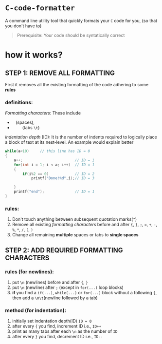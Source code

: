 # `C-code-formatter`

A command line utility tool that quickly formats your `C` code for you, (so that you don't have to)

> Prerequisite: Your code should be syntatically correct


# how it works?

## STEP 1: REMOVE ALL FORMATTING

First it removes all the existing formatting of the code adhering to some **rules**

### definitions:

*Formatting characters*: These include 
-   ` `     (spaces), 
-   `    `  (tabs `\t`)

*indentation depth* (ID): It is the number of indents required to logically place a block of text at its nest-level.
An example would explain better

```c
while(a<10)     // this line has ID = 0
{
    a++;                        // ID = 1
    for(int i = 1; i < a; i++)  // ID = 1
    {
        if(i%2 == 0)            // ID = 2
            printf("Done!%d",i);// ID = 3

    }
    printf("end");              // ID = 1
}
```

### rules:

1. Don't touch anything between subsequent quotation marks(`"`)
2. Remove all existing *formatting characters* before and after `{`, `}`, `;`, `=`, `+`, `-`, `%`, `*`, `/`, `(`, `)`
3. Change all remaining **multiple** spaces or tabs to __single spaces__

## STEP 2: ADD REQUIRED FORMATTING CHARACTERS

### rules (for newlines):

1. put `\n` (newlines) before and after `{`, `}`
2. put `\n` (newline) after `;` (except in `for(...)` loop blocks)
3. **if** you find a `if(...)`, `while(...)` or `for(...)` block without a following `{`, then add a `\n\t`(newline followed by a tab)

### method (for indentation):

1. initially set indentation depth(ID) `ID = 0`
2. after every `{` you find, increment ID i.e., `ID++`
3. print as many tabs after each `\n` as the number of `ID`
4. after every `}` you find, decrement ID i.e., `ID--`

